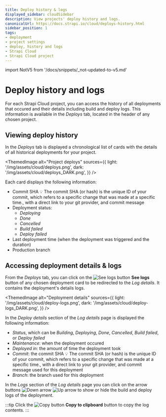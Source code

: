 ```yaml
---
title: Deploy history & logs
displayed_sidebar: cloudSidebar
description: View projects' deploy history and logs.
canonicalUrl: https://docs.strapi.io/cloud/deploys-history.html
sidebar_position: 1
tags:
- deployment
- project settings
- deploy, history and logs
- Strapi Cloud
- Strapi Cloud project
---
```


import NotV5 from '/docs/snippets/_not-updated-to-v5.md'

# Deploy history and logs

<NotV5/>

For each Strapi Cloud project, you can access the history of all deployments that occured and their details including build and deploy logs. This information is available in the *Deploys* tab, located in the header of any chosen project.

## Viewing deploy history

In the *Deploys* tab is displayed a chronological list of cards with the details of all historical deployments for your project.

<ThemedImage
  alt="Project deploys"
  sources={{
    light: '/img/assets/cloud/deploys.png',
    dark: '/img/assets/cloud/deploys_DARK.png',
  }}
/>

Each card displays the following information:
- Commit SHA <Annotation>💡 The commit SHA (or hash) is the unique ID of your commit, which refers to a specific change that was made at a specific time.</Annotation>, with a direct link to your git provider, and commit message
- Deployment status:
    - *Deploying*
    - *Done*
    - *Cancelled*
    - *Build failed*
    - *Deploy failed*
- Last deployment time (when the deployment was triggered and the duration)
- Production branch

## Accessing deployment details & logs

From the *Deploys* tab, you can click on the ![See logs button](/img/assets/icons/Eye.svg) **See logs** button of any chosen deployment card to be redirected to the *Log details*. It contains the deployment's details logs.

<ThemedImage
  alt="Deployment details"
  sources={{
    light: '/img/assets/cloud/deploy-logs.png',
    dark: '/img/assets/cloud/deploy-logs_DARK.png',
  }}
/>

In the *Deploy details* section of the *Log details* page is displayed the following information:
- *Status*, which can be *Building*, *Deploying*, *Done*, *Cancelled*, *Build failed*, or *Deploy failed*
- *Maintenance*: when the deployment occured
- *Deployed in*: the amount of time the deployment took
- *Commit*: the commit SHA <Annotation>💡 The commit SHA (or hash) is the unique ID of your commit, which refers to a specific change that was made at a specific time.</Annotation>, with a direct link to your git provider, and commit message used for this deployment
- *Branch*: the branch used for this deployment

In the *Logs* section of the *Log details* page you can click on the arrow buttons ![Down arrow](/img/assets/icons/ONHOLDCarretDown.svg) ![Up arrow](/img/assets/icons/ONHOLDCarretUp.svg) to show or hide the build and deploy logs of the deployment.

:::tip
Click the ![Copy button](/img/assets/icons/duplicate.svg) **Copy to clipboard** button to copy the log contents.
:::
